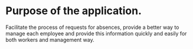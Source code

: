 <!-- TITLE: Holyday - User Manual V1.2 -->
<!-- SUBTITLE: A quick summary of User Manual V1.2 -->

# Purpose of the application.

Facilitate the process of requests for absences, provide a better way to manage each employee and provide this information quickly and easily for both workers and management way.